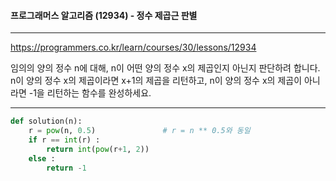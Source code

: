 #### 프로그래머스 알고리즘 (12934) - 정수 제곱근 판별

---

https://programmers.co.kr/learn/courses/30/lessons/12934

임의의 양의 정수 n에 대해, n이 어떤 양의 정수 x의 제곱인지 아닌지 판단하려 합니다.
n이 양의 정수 x의 제곱이라면 x+1의 제곱을 리턴하고, n이 양의 정수 x의 제곱이 아니라면 -1을 리턴하는 함수를 완성하세요.

---



```python
def solution(n):
    r = pow(n, 0.5)               # r = n ** 0.5와 동일
    if r == int(r) :
        return int(pow(r+1, 2))
    else : 
        return -1
```

